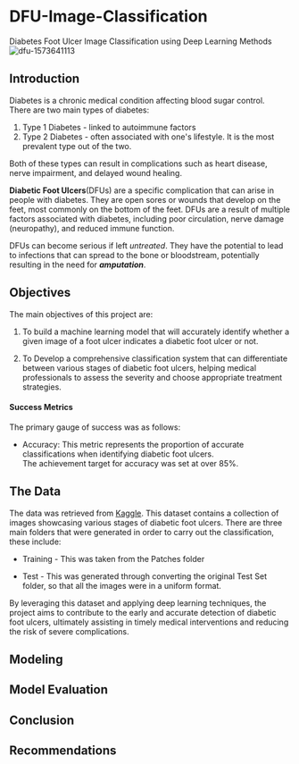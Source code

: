 # DFU-Image-Classification
Diabetes Foot Ulcer Image Classification using Deep Learning Methods
![dfu-1573641113](https://github.com/stellacherotich/DFU-Image-Classification/assets/114439636/47d31fbf-40d3-49b6-8bac-2147c879349f)
## Introduction
Diabetes is a chronic medical condition affecting blood sugar control.<br>There are two main types of diabetes:
  1. Type 1 Diabetes - linked to autoimmune factors
  2. Type 2 Diabetes - often associated with one's lifestyle. It is the most prevalent type out of the two.

Both of these types can result in complications such as heart disease, nerve impairment, and delayed wound healing.

**Diabetic Foot Ulcers**(DFUs) are a specific complication that can arise in people with diabetes. They are open sores or wounds that develop on the feet, most commonly on the bottom of the feet. DFUs are a result of multiple factors associated with diabetes, including poor circulation, nerve damage (neuropathy), and reduced immune function.

DFUs can become serious if left *untreated*. They have the potential to lead to infections that can spread to the bone or bloodstream, potentially resulting in the need for <i>**amputation**</i>.

## Objectives
The main objectives of this project are:


1. To build a machine learning model that will accurately identify whether a given image of a foot ulcer indicates a diabetic foot ulcer or not.

2. To Develop a comprehensive classification system that can differentiate between various stages of diabetic foot ulcers, helping medical professionals to assess the severity and choose appropriate treatment strategies.

#### **Success Metrics**
The primary gauge of success was as follows:
- Accuracy: This metric represents the proportion of accurate classifications when identifying diabetic foot ulcers.
<br>The achievement target for accuracy was set at over 85%.

## The Data
The data was retrieved from [Kaggle](https://www.kaggle.com/datasets/laithjj/diabetic-foot-ulcer-dfu). This dataset contains a collection of images showcasing various stages of diabetic foot ulcers.
There are three main folders that were generated in order to carry out the classification, these include:

- Training - This was taken from the Patches folder

- Test - This was generated through converting the original Test Set folder, so that all the images were in a uniform format.

By leveraging this dataset and applying deep learning techniques, the project aims to contribute to the early and accurate detection of diabetic foot ulcers, ultimately assisting in timely medical interventions and reducing the risk of severe complications.
## Modeling
## Model Evaluation
## Conclusion
## Recommendations
